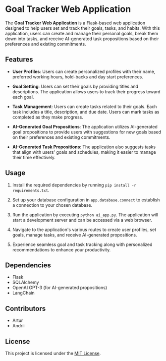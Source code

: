 # Goal Tracker Web Application

The **Goal Tracker Web Application** is a Flask-based web application designed to help users set and track their goals, tasks, and habits. With this application, users can create and manage their personal goals, break them down into tasks, and receive AI-generated task propositions based on their preferences and existing commitments.

## Features

- **User Profiles**: Users can create personalized profiles with their name, preferred working hours, hold-backs and day start preferences.

- **Goal Setting**: Users can set their goals by providing titles and descriptions. The application allows users to track their progress toward each goal.

- **Task Management**: Users can create tasks related to their goals. Each task includes a title, description, and due date. Users can mark tasks as completed as they make progress.

- **AI-Generated Goal Propositions**: The application utilizes AI-generated goal propositions to provide users with suggestions for new goals based on their preferences and existing commitments.

- **AI-Generated Task Propositions**: The application also suggests tasks that align with users' goals and schedules, making it easier to manage their time effectively.

## Usage

1. Install the required dependencies by running `pip install -r requirements.txt`.

2. Set up your database configuration in `app.database.connect` to establish a connection to your chosen database.

3. Run the application by executing `python ai_app.py`. The application will start a development server and can be accessed via a web browser.

4. Navigate to the application's various routes to create user profiles, set goals, manage tasks, and receive AI-generated propositions.

5. Experience seamless goal and task tracking along with personalized recommendations to enhance your productivity.

## Dependencies

- Flask
- SQLAlchemy
- OpenAI GPT-3 (for AI-generated propositions)
- LangChain

## Contributors

- Artur
- Andrii

## License

This project is licensed under the [MIT License](LICENSE).

